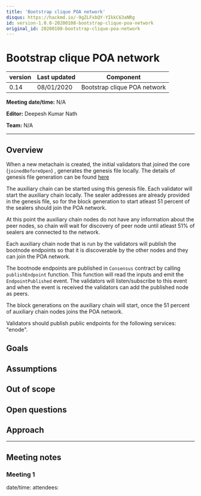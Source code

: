 ```yaml
---
title: 'Bootstrap clique POA network'
disqus: https://hackmd.io/-9gZLFxbQY-YIkkC63aNRg
id: version-1.0.0-20200108-bootstrap-clique-poa-network
original_id: 20200108-bootstrap-clique-poa-network
---
```


Bootstrap clique POA network
===

| version | Last updated | Component          |
| ------- | ------------ | ------------------ |
| 0.14    | 08/01/2020    | Bootstrap clique POA network |

**Meeting date/time:** N/A

**Editor:** Deepesh Kumar Nath

**Team:** N/A

---

## Overview
When a new metachain is created, the initial validators that joined the core (`joinedBeforeOpen`) , generates the genesis file locally. The details of genesis file generation can be found [here](https://github.com/mosaicdao/mosaic-pm/blob/master/specification-discussions/20191209-genesis-contracts.md)

The auxiliary chain can be started using this genesis file. Each validator will start the auxiliary chain locally. The sealer addresses are already provided in the genesis file, so for the block generation to start atleast 51 percent of the sealers should join the POA network.

At this point the auxiliary chain nodes do not have any information about the peer nodes, so chain will wait for discovery of peer node until atleast 51% of sealers are connected to the network.

Each auxiliary chain node that is run by the validators will publish the bootnode endpoints so that it is discoverable by the other nodes and they can join the POA network.

The bootnode endpoints are published in `Consensus` contract by calling `publishEndpoint` function. This function will read the inputs and emit the `EndpointPublished` event. The validators will listen/subscribe to this event and when the event is received the validators can add the published node as peers.

The block generations on the auxiliary chain will start, once the 51 percent of auxiliary chain nodes joins the POA network.

Validators should publish public endpoints for the following services: "enode".


## Goals

## Assumptions

## Out of scope


## Open questions

## Approach
---
## Meeting notes
### Meeting 1
date/time:
attendees:

